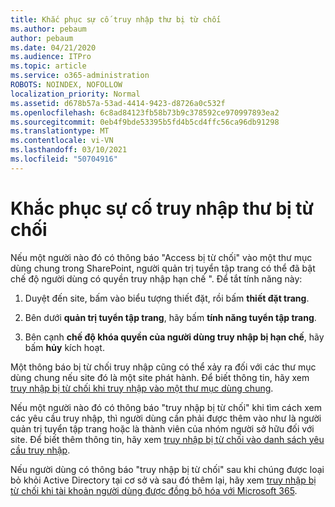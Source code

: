 ```yaml
---
title: Khắc phục sự cố truy nhập thư bị từ chối
ms.author: pebaum
author: pebaum
ms.date: 04/21/2020
ms.audience: ITPro
ms.topic: article
ms.service: o365-administration
ROBOTS: NOINDEX, NOFOLLOW
localization_priority: Normal
ms.assetid: d678b57a-53ad-4414-9423-d8726a0c532f
ms.openlocfilehash: 6c8ad84123fb58b73b9c378592ce970997893ea2
ms.sourcegitcommit: 0eb4f9bde53395b5fd4b5cd4ffc56ca96db91298
ms.translationtype: MT
ms.contentlocale: vi-VN
ms.lasthandoff: 03/10/2021
ms.locfileid: "50704916"
---
```

# <a name="troubleshoot-access-denied-messages"></a>Khắc phục sự cố truy nhập thư bị từ chối

Nếu một người nào đó có thông báo "Access bị từ chối" vào một thư mục dùng chung trong SharePoint, người quản trị tuyển tập trang có thể đã bật chế độ người dùng có quyền truy nhập hạn chế ". Để tắt tính năng này: 
  
1. Duyệt đến site, bấm vào biểu tượng thiết đặt, rồi bấm **thiết đặt trang**.
    
2. Bên dưới **quản trị tuyển tập trang**, hãy bấm **tính năng tuyển tập trang**.
    
3. Bên cạnh **chế độ khóa quyền của người dùng truy nhập bị hạn chế**, hãy bấm **hủy** kích hoạt.
    
Một thông báo bị từ chối truy nhập cũng có thể xảy ra đối với các thư mục dùng chung nếu site đó là một site phát hành. Để biết thông tin, hãy xem [truy nhập bị từ chối khi truy nhập vào một thư mục dùng chung](https://answers.microsoft.com/windows/forum/windows_7-files/access-denied-to-share-folder/79fae49d-cddf-4845-8ac8-c141884d85fb).
  
Nếu một người nào đó có thông báo "truy nhập bị từ chối" khi tìm cách xem các yêu cầu truy nhập, thì người dùng cần phải được thêm vào như là người quản trị tuyển tập trang hoặc là thành viên của nhóm người sở hữu đối với site. Để biết thêm thông tin, hãy xem [truy nhập bị từ chối vào danh sách yêu cầu truy nhập](https://go.microsoft.com/fwlink/?linkid=2004220).
  
Nếu người dùng có thông báo "truy nhập bị từ chối" sau khi chúng được loại bỏ khỏi Active Directory tại cơ sở và sau đó thêm lại, hãy xem [truy nhập bị từ chối khi tài khoản người dùng được đồng bộ hóa với Microsoft 365](https://go.microsoft.com/fwlink/?linkid=2004318).
  

